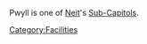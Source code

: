 Pwyll is one of [Neit](/Neit "wikilink")'s
[Sub-Capitols](/Sub-Capitol "wikilink").

[Category:Facilities](/Category:Facilities "wikilink")
